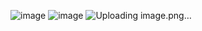 ![image](https://github.com/user-attachments/assets/e11e0ea3-d70d-4434-9ba5-1c66cb38a96c)
![image](https://github.com/user-attachments/assets/64cd91b7-3450-41cf-82f0-b45a636298ac)
![Uploading image.png…]()
